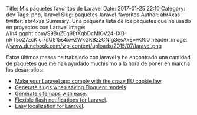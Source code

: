Title: Mis paquetes favoritos de Laravel
Date: 2017-01-25 22:10
Category: dev
Tags: php, laravel
Slug: paquetes-laravel-favoritos
Author: abr4xas
twitter: abr4xas
Summary: Una pequeña lista de los paquetes que he usado en proyectos con Laravel
image: //lh4.ggpht.com/S9BuZEq9EtXqbDcMIOV24-IXB-nRT5o27zcKicI7dU915s4xwZWkGKBzzCNfg3esAkE=w300
header_image: //www.dunebook.com/wp-content/uploads/2015/07/laravel.png


Estos últimos meses he trabajado con laravel y he encontrado una cantidad de paquetes que me han ayudado muchisimo a la hora de poner en marcha los desarrollos:


* [Make your Laravel app comply with the crazy EU cookie law](https://github.com/spatie/laravel-cookie-consent).
* [Generate slugs when saving Eloquent models](https://github.com/spatie/laravel-sluggable)
* [Generate sitemaps with ease](https://github.com/spatie/laravel-sitemap).
* [Flexible flash notifications for Laravel](https://github.com/codecourse/notify).
* [Easy localization for Laravel](https://github.com/mcamara/laravel-localization).